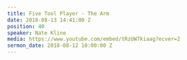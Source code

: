 ```yaml
---
title: Five Tool Player - The Arm
date: 2018-08-13 14:41:00 Z
position: 40
speaker: Nate Kline
media: https://www.youtube.com/embed/tRzUW7kiaag?ecver=2
sermon_date: 2018-08-12 10:00:00 Z
---
```


